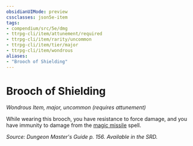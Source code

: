 ```yaml
---
obsidianUIMode: preview
cssclasses: json5e-item
tags:
- compendium/src/5e/dmg
- ttrpg-cli/item/attunement/required
- ttrpg-cli/item/rarity/uncommon
- ttrpg-cli/item/tier/major
- ttrpg-cli/item/wondrous
aliases: 
- "Brooch of Shielding"
---
```

# Brooch of Shielding
*Wondrous Item, major, uncommon (requires attunement)*  


While wearing this brooch, you have resistance to force damage, and you have immunity to damage from the [magic missile](compendium/spells/magic-missile.md) spell.

*Source: Dungeon Master's Guide p. 156. Available in the SRD.*